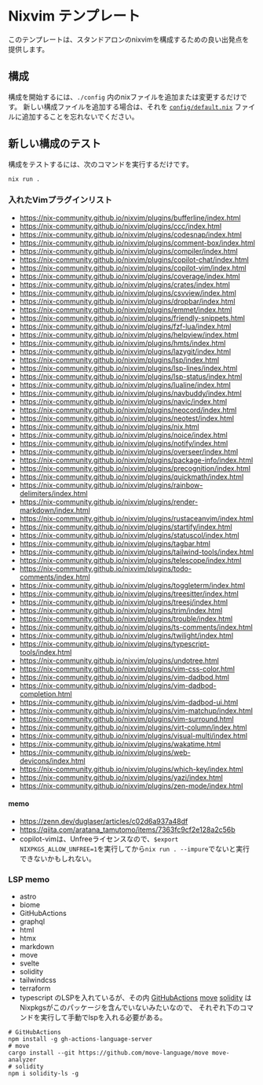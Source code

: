# Nixvim テンプレート

このテンプレートは、スタンドアロンのnixvimを構成するための良い出発点を提供します。

## 構成

構成を開始するには、`./config` 内のnixファイルを追加または変更するだけです。
新しい構成ファイルを追加する場合は、それを [`config/default.nix`](./config/default.nix) ファイルに追加することを忘れないでください。

## 新しい構成のテスト

構成をテストするには、次のコマンドを実行するだけです。

```
nix run .
```

### 入れたVimプラグインリスト
- https://nix-community.github.io/nixvim/plugins/bufferline/index.html
- https://nix-community.github.io/nixvim/plugins/ccc/index.html
- https://nix-community.github.io/nixvim/plugins/codesnap/index.html
- https://nix-community.github.io/nixvim/plugins/comment-box/index.html
- https://nix-community.github.io/nixvim/plugins/compiler/index.html
- https://nix-community.github.io/nixvim/plugins/copilot-chat/index.html
- https://nix-community.github.io/nixvim/plugins/copilot-vim/index.html
- https://nix-community.github.io/nixvim/plugins/coverage/index.html
- https://nix-community.github.io/nixvim/plugins/crates/index.html
- https://nix-community.github.io/nixvim/plugins/csvview/index.html
- https://nix-community.github.io/nixvim/plugins/dropbar/index.html
- https://nix-community.github.io/nixvim/plugins/emmet/index.html
- https://nix-community.github.io/nixvim/plugins/friendly-snippets.html
- https://nix-community.github.io/nixvim/plugins/fzf-lua/index.html
- https://nix-community.github.io/nixvim/plugins/helpview/index.html
- https://nix-community.github.io/nixvim/plugins/hmts/index.html
- https://nix-community.github.io/nixvim/plugins/lazygit/index.html
- https://nix-community.github.io/nixvim/plugins/lsp/index.html
- https://nix-community.github.io/nixvim/plugins/lsp-lines/index.html
- https://nix-community.github.io/nixvim/plugins/lsp-status/index.html
- https://nix-community.github.io/nixvim/plugins/lualine/index.html
- https://nix-community.github.io/nixvim/plugins/navbuddy/index.html
- https://nix-community.github.io/nixvim/plugins/navic/index.html
- https://nix-community.github.io/nixvim/plugins/neocord/index.html
- https://nix-community.github.io/nixvim/plugins/neotest/index.html
- https://nix-community.github.io/nixvim/plugins/nix.html
- https://nix-community.github.io/nixvim/plugins/noice/index.html
- https://nix-community.github.io/nixvim/plugins/notify/index.html
- https://nix-community.github.io/nixvim/plugins/overseer/index.html
- https://nix-community.github.io/nixvim/plugins/package-info/index.html
- https://nix-community.github.io/nixvim/plugins/precognition/index.html
- https://nix-community.github.io/nixvim/plugins/quickmath/index.html
- https://nix-community.github.io/nixvim/plugins/rainbow-delimiters/index.html
- https://nix-community.github.io/nixvim/plugins/render-markdown/index.html
- https://nix-community.github.io/nixvim/plugins/rustaceanvim/index.html
- https://nix-community.github.io/nixvim/plugins/startify/index.html
- https://nix-community.github.io/nixvim/plugins/statuscol/index.html
- https://nix-community.github.io/nixvim/plugins/tagbar.html
- https://nix-community.github.io/nixvim/plugins/tailwind-tools/index.html
- https://nix-community.github.io/nixvim/plugins/telescope/index.html
- https://nix-community.github.io/nixvim/plugins/todo-comments/index.html
- https://nix-community.github.io/nixvim/plugins/toggleterm/index.html
- https://nix-community.github.io/nixvim/plugins/treesitter/index.html
- https://nix-community.github.io/nixvim/plugins/treesj/index.html
- https://nix-community.github.io/nixvim/plugins/trim/index.html
- https://nix-community.github.io/nixvim/plugins/trouble/index.html
- https://nix-community.github.io/nixvim/plugins/ts-comments/index.html
- https://nix-community.github.io/nixvim/plugins/twilight/index.html
- https://nix-community.github.io/nixvim/plugins/typescript-tools/index.html
- https://nix-community.github.io/nixvim/plugins/undotree.html
- https://nix-community.github.io/nixvim/plugins/vim-css-color.html
- https://nix-community.github.io/nixvim/plugins/vim-dadbod.html
- https://nix-community.github.io/nixvim/plugins/vim-dadbod-completion.html
- https://nix-community.github.io/nixvim/plugins/vim-dadbod-ui.html
- https://nix-community.github.io/nixvim/plugins/vim-matchup/index.html
- https://nix-community.github.io/nixvim/plugins/vim-surround.html
- https://nix-community.github.io/nixvim/plugins/virt-column/index.html
- https://nix-community.github.io/nixvim/plugins/visual-multi/index.html
- https://nix-community.github.io/nixvim/plugins/wakatime.html
- https://nix-community.github.io/nixvim/plugins/web-devicons/index.html
- https://nix-community.github.io/nixvim/plugins/which-key/index.html
- https://nix-community.github.io/nixvim/plugins/yazi/index.html
- https://nix-community.github.io/nixvim/plugins/zen-mode/index.html

#### memo
- https://zenn.dev/duglaser/articles/c02d6a937a48df
- https://qiita.com/aratana_tamutomo/items/7363fc9cf2e128a2c56b
- copilot-vimは、Unfreeライセンスなので、`$export NIXPKGS_ALLOW_UNFREE=1`を実行してから`nix run . --impure`でないと実行できないかもしれない。

### LSP memo
- astro
- biome
- GitHubActions
- graphql
- html
- htmx
- markdown
- move
- svelte
- solidity
- tailwindcss
- terraform
- typescript
のLSPを入れているが、その内
[GitHubActions](https://nix-community.github.io/nixvim/plugins/lsp/servers/gh_actions_ls/index.html)
[move](https://nix-community.github.io/nixvim/plugins/lsp/servers/move_analyzer/index.html)
[solidity](https://nix-community.github.io/nixvim/plugins/lsp/servers/solidity/index.html)
はNixpkgsがこのパッケージを含んでいないみたいなので、
それぞれ下のコマンドを実行して手動でlspを入れる必要がある。
```
# GitHubActions
npm install -g gh-actions-language-server
# move
cargo install --git https://github.com/move-language/move move-analyzer
# solidity
npm i solidity-ls -g
```